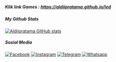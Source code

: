 ##### Klik link Games : https://aldiipratama.github.io/Ied

##### My Github Stats
[![Aldiipratama GitHub stats](https://github-readme-stats.vercel.app/api?username=aldiipratama&custom_title=Kartu+Tanda+Github&count_private=true&show_icons=true&theme=dracula&include_all_commits=true&title_color=FAD000&icon_color=884DFF&border_color=000000&locale=id&text_color=96C3EB)](https://github.com/aldiipratama/github-readme-stats)

##### Sosial Media
[![Facebook](https://img.shields.io/badge/+addfriend-brightgreen?style=for-the-badge&logo=Facebook&logoColor=white&label=Facebook&labelColor=blue)](https://facebook.com/aldii.prtm4)
[![Instagram](https://img.shields.io/badge/+follow-brown?style=for-the-badge&logo=Instagram&logoColor=white&label=Instagram&labelColor=9B6954)](https://instagram.com/rinaldi_r7)
[![Telegram](https://img.shields.io/badge/+contactme-blue?style=for-the-badge&logo=Telegram&logoColor=white&label=telegram&labelColor=9CF)](https://t.me/aldiprtm4)
[![Whatsapp](https://img.shields.io/badge/+contactme-green?style=for-the-badge&logo=Whatsapp&logoColor=white&label=WhatsApp&labelColor=success)](https://wa.me/6285798257393)
